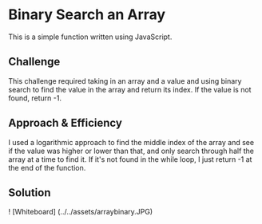 # Binary Search an Array
This is a simple function written using JavaScript.

## Challenge
This challenge required taking in an array and a value and using binary search to find the value in the array and return its index. If the value is not found, return -1. 

## Approach & Efficiency
I used a logarithmic approach to find the middle index of the array and see if the value was higher or lower than that, and only search through half the array at a time to find it. If it's not found in the while loop, I just return -1 at the end of the function.  

## Solution
! [Whiteboard] (../../assets/arraybinary.JPG)